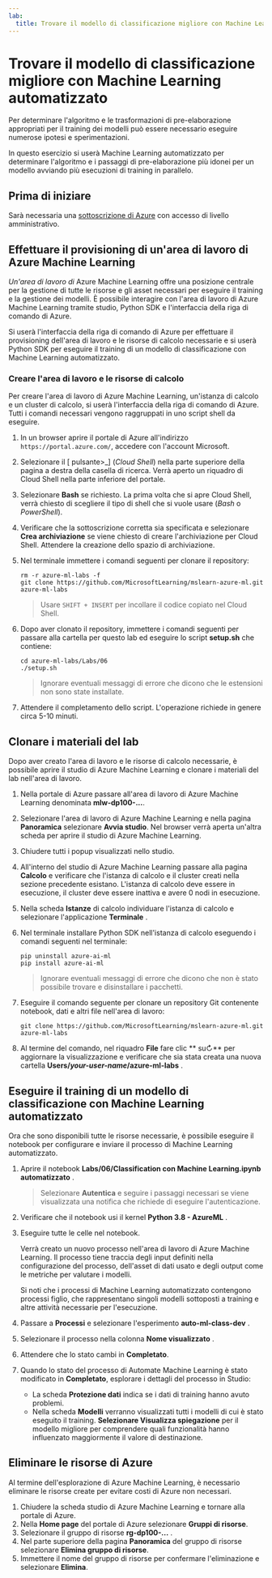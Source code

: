 ```yaml
---
lab:
  title: Trovare il modello di classificazione migliore con Machine Learning automatizzato
---
```


# Trovare il modello di classificazione migliore con Machine Learning automatizzato

Per determinare l'algoritmo e le trasformazioni di pre-elaborazione appropriati per il training dei modelli può essere necessario eseguire numerose ipotesi e sperimentazioni.

In questo esercizio si userà Machine Learning automatizzato per determinare l'algoritmo e i passaggi di pre-elaborazione più idonei per un modello avviando più esecuzioni di training in parallelo.

## Prima di iniziare

Sarà necessaria una [sottoscrizione di Azure](https://azure.microsoft.com/free?azure-portal=true) con accesso di livello amministrativo.

## Effettuare il provisioning di un'area di lavoro di Azure Machine Learning

*Un'area di lavoro di* Azure Machine Learning offre una posizione centrale per la gestione di tutte le risorse e gli asset necessari per eseguire il training e la gestione dei modelli. È possibile interagire con l'area di lavoro di Azure Machine Learning tramite studio, Python SDK e l'interfaccia della riga di comando di Azure.

Si userà l'interfaccia della riga di comando di Azure per effettuare il provisioning dell'area di lavoro e le risorse di calcolo necessarie e si userà Python SDK per eseguire il training di un modello di classificazione con Machine Learning automatizzato.

### Creare l'area di lavoro e le risorse di calcolo

Per creare l'area di lavoro di Azure Machine Learning, un'istanza di calcolo e un cluster di calcolo, si userà l'interfaccia della riga di comando di Azure. Tutti i comandi necessari vengono raggruppati in uno script shell da eseguire.

1. In un browser aprire il portale di Azure all'indirizzo `https://portal.azure.com/`, accedere con l'account Microsoft.
1. Selezionare il \[ pulsante>_] (*Cloud Shell*) nella parte superiore della pagina a destra della casella di ricerca. Verrà aperto un riquadro di Cloud Shell nella parte inferiore del portale.
1. Selezionare **Bash** se richiesto. La prima volta che si apre Cloud Shell, verrà chiesto di scegliere il tipo di shell che si vuole usare (*Bash* o *PowerShell*).
1. Verificare che la sottoscrizione corretta sia specificata e selezionare **Crea archiviazione** se viene chiesto di creare l'archiviazione per Cloud Shell. Attendere la creazione dello spazio di archiviazione.
1. Nel terminale immettere i comandi seguenti per clonare il repository:

    ```azurecli
    rm -r azure-ml-labs -f
    git clone https://github.com/MicrosoftLearning/mslearn-azure-ml.git azure-ml-labs
    ```

    > Usare `SHIFT + INSERT` per incollare il codice copiato nel Cloud Shell.

1. Dopo aver clonato il repository, immettere i comandi seguenti per passare alla cartella per questo lab ed eseguire lo script **setup.sh** che contiene:

    ```azurecli
    cd azure-ml-labs/Labs/06
    ./setup.sh
    ```

    > Ignorare eventuali messaggi di errore che dicono che le estensioni non sono state installate.

1. Attendere il completamento dello script. L'operazione richiede in genere circa 5-10 minuti.

## Clonare i materiali del lab

Dopo aver creato l'area di lavoro e le risorse di calcolo necessarie, è possibile aprire il studio di Azure Machine Learning e clonare i materiali del lab nell'area di lavoro.

1. Nella portale di Azure passare all'area di lavoro di Azure Machine Learning denominata **mlw-dp100-...**.
1. Selezionare l'area di lavoro di Azure Machine Learning e nella pagina **Panoramica** selezionare **Avvia studio**. Nel browser verrà aperta un'altra scheda per aprire il studio di Azure Machine Learning.
1. Chiudere tutti i popup visualizzati nello studio.
1. All'interno del studio di Azure Machine Learning passare alla pagina **Calcolo** e verificare che l'istanza di calcolo e il cluster creati nella sezione precedente esistano. L'istanza di calcolo deve essere in esecuzione, il cluster deve essere inattiva e avere 0 nodi in esecuzione.
1. Nella scheda **Istanze** di calcolo individuare l'istanza di calcolo e selezionare l'applicazione **Terminale** .
1. Nel terminale installare Python SDK nell'istanza di calcolo eseguendo i comandi seguenti nel terminale:

    ```
    pip uninstall azure-ai-ml
    pip install azure-ai-ml
    ```

    > Ignorare eventuali messaggi di errore che dicono che non è stato possibile trovare e disinstallare i pacchetti.

1. Eseguire il comando seguente per clonare un repository Git contenente notebook, dati e altri file nell'area di lavoro:

    ```
    git clone https://github.com/MicrosoftLearning/mslearn-azure-ml.git azure-ml-labs
    ```

1. Al termine del comando, nel riquadro **File** fare clic ** su&#8635;** per aggiornare la visualizzazione e verificare che sia stata creata una nuova cartella **Users/*your-user-name*/azure-ml-labs** .

## Eseguire il training di un modello di classificazione con Machine Learning automatizzato

Ora che sono disponibili tutte le risorse necessarie, è possibile eseguire il notebook per configurare e inviare il processo di Machine Learning automatizzato.

1. Aprire il notebook **Labs/06/Classification con Machine Learning.ipynb automatizzato** .

    > Selezionare **Autentica** e seguire i passaggi necessari se viene visualizzata una notifica che richiede di eseguire l'autenticazione.

1. Verificare che il notebook usi il kernel **Python 3.8 - AzureML** .
1. Eseguire tutte le celle nel notebook.

    Verrà creato un nuovo processo nell'area di lavoro di Azure Machine Learning. Il processo tiene traccia degli input definiti nella configurazione del processo, dell'asset di dati usato e degli output come le metriche per valutare i modelli.

    Si noti che i processi di Machine Learning automatizzato contengono processi figlio, che rappresentano singoli modelli sottoposti a training e altre attività necessarie per l'esecuzione.
1. Passare a **Processi** e selezionare l'esperimento **auto-ml-class-dev** .
1. Selezionare il processo nella colonna **Nome visualizzato** .
1. Attendere che lo stato cambi in **Completato**.
1. Quando lo stato del processo di Automate Machine Learning è stato modificato in **Completato**, esplorare i dettagli del processo in Studio:
    - La scheda **Protezione dati** indica se i dati di training hanno avuto problemi.
    - Nella scheda **Modelli** verranno visualizzati tutti i modelli di cui è stato eseguito il training. **Selezionare Visualizza spiegazione** per il modello migliore per comprendere quali funzionalità hanno influenzato maggiormente il valore di destinazione.

## Eliminare le risorse di Azure

Al termine dell'esplorazione di Azure Machine Learning, è necessario eliminare le risorse create per evitare costi di Azure non necessari.

1. Chiudere la scheda studio di Azure Machine Learning e tornare alla portale di Azure.
1. Nella **Home page** del portale di Azure selezionare **Gruppi di risorse**.
1. Selezionare il gruppo di risorse **rg-dp100-...** .
1. Nel parte superiore della pagina **Panoramica** del gruppo di risorse selezionare **Elimina gruppo di risorse**.
1. Immettere il nome del gruppo di risorse per confermare l'eliminazione e selezionare **Elimina**.
